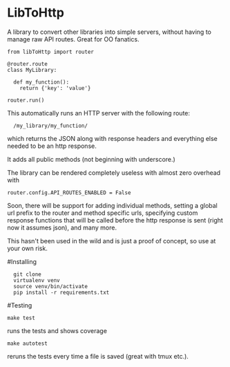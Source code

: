 # LibToHttp

A library to convert other libraries into simple servers, without having to manage raw API routes.
Great for OO fanatics.
  
    from libToHttp import router
  
    @router.route
    class MyLibrary:
      
      def my_function():
        return {'key': 'value'}
    
    router.run()

This automatically runs an HTTP server with the following route:

      /my_library/my_function/

which returns the JSON along with response headers and everything else needed to be an http response.

It adds all public methods (not beginning with underscore.)

The library can be rendered completely useless with almost zero overhead with

    router.config.API_ROUTES_ENABLED = False

Soon, there will be support for adding individual methods, setting a global url prefix to the router and method specific urls, specifying custom response functions that will be called before the http response is sent (right now it assumes json), and many more. 

This hasn't been used in the wild and is just a proof of concept, so use at your own risk.

#Installing

      git clone 
      virtualenv venv
      source venv/bin/activate
      pip install -r requirements.txt
    
#Testing
    
    make test
  runs the tests and shows coverage
      
    make autotest
  reruns the tests every time a file is saved (great with tmux etc.). 
    
    
